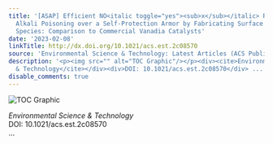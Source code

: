 ```yaml
---
title: '[ASAP] Efficient NO<italic toggle="yes"><sub>x</sub></italic> Reduction against
  Alkali Poisoning over a Self-Protection Armor by Fabricating Surface Ce<sub>2</sub>(SO<sub>4</sub>)<sub>3</sub>
  Species: Comparison to Commercial Vanadia Catalysts'
date: '2023-02-08'
linkTitle: http://dx.doi.org/10.1021/acs.est.2c08570
source: 'Environmental Science & Technology: Latest Articles (ACS Publications)'
description: '<p><img src="" alt="TOC Graphic"/></p><div><cite>Environmental Science
  & Technology</cite></div><div>DOI: 10.1021/acs.est.2c08570</div> ...'
disable_comments: true
---
```

<p><img src="" alt="TOC Graphic"/></p><div><cite>Environmental Science & Technology</cite></div><div>DOI: 10.1021/acs.est.2c08570</div> ...
